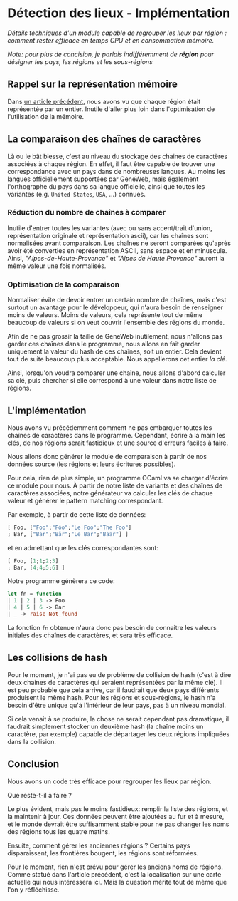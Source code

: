 # Détection des lieux - Implémentation

_Détails techniques d'un module capable de regrouper les lieux par
région : comment rester efficace en temps CPU et en
consommation mémoire._

_Note: pour plus de concision, je parlais indifféremment de __région__
pour désigner les pays, les régions et les sous-régions_

## Rappel sur la représentation mémoire

Dans [un article précédent](/posts/2019-07-22-detection-des-lieux/),
nous avons vu que chaque région était représentée par un
entier. Inutile d'aller plus loin dans l'optimisation de l'utilisation
de la mémoire.

## La comparaison des chaînes de caractères

Là ou le bât blesse, c'est au niveau du stockage des chaines de
caractères associées à chaque région. En effet, il faut être capable
de trouver une correspondance avec un pays dans de nombreuses
langues. Au moins les langues officiellement supportées par GeneWeb,
mais également l'orthographe du pays dans sa langue officielle, ainsi
que toutes les variantes (e.g. `United States`, `USA`, ...) connues.

### Réduction du nombre de chaînes à comparer

Inutile d'entrer toutes les variantes (avec ou sans accent/trait
d'union, représentation originale et représentation ascii), car les
chaînes sont normalisées avant comparaison. Les chaînes ne seront
comparées qu'après avoir été converties en représentation ASCII, sans
espace et en minuscule. Ainsi, _"Alpes-de-Haute-Provence"_ et _"Alpes
de Haute Provence"_ auront la même valeur une fois normalisés.

### Optimisation de la comparaison

Normaliser évite de devoir entrer un certain nombre de chaînes, mais
c'est surtout un avantage pour le développeur, qui n'aura besoin de
renseigner moins de valeurs. Moins de valeurs, cela représente tout de
même beaucoup de valeurs si on veut couvrir l'ensemble des régions du
monde.

Afin de ne pas grossir la taille de GeneWeb inutilement, nous n'allons
pas garder ces chaînes dans le programme, nous allons en fait garder
uniquement la valeur du hash de ces chaînes, soit un entier. Cela
devient tout de suite beaucoup plus acceptable. Nous appellerons cet
entier _la clé_.

Ainsi, lorsqu'on voudra comparer une chaîne, nous allons d'abord
calculer sa clé, puis chercher si elle correspond à une valeur dans
notre liste de régions.

## L'implémentation

Nous avons vu précédemment comment ne pas embarquer toutes les chaînes
de caractères dans le programme. Cependant, écrire à la main les
clés, de nos régions serait fastidieux et une source d'erreurs faciles à
faire.

Nous allons donc générer le module de comparaison à partir de nos
données source (les régions et leurs écritures possibles).

Pour cela, rien de plus simple, un programme OCaml va se charger
d'écrire ce module pour nous. À partir de notre liste de variants et
des chaînes de caractères associées, notre générateur va calculer les
clés de chaque valeur et générer le pattern matching correspondant.

Par exemple, à partir de cette liste de données:

```ocaml
[ Foo, ["Foo";"Föo";"Le Foo";"The Foo"]
; Bar, ["Bar";"Bãr";"Le Bar";"Baar"] ]
```

et en admettant que les clés correspondantes sont:

```ocaml
[ Foo, [1;1;2;3]
; Bar, [4;4;5;6] ]
```

Notre programme génèrera ce code:

```ocaml
let fn = function
| 1 | 2 | 3 -> Foo
| 4 | 5 | 6 -> Bar
| _ -> raise Not_found
```

La fonction `fn` obtenue n'aura donc pas besoin de connaitre les
valeurs initiales des chaînes de caractères, et sera très
efficace.

## Les collisions de hash

Pour le moment, je n'ai pas eu de problème de collision de hash (c'est
à dire deux chaines de caractères qui seraient représentées par la
même clé). Il est peu probable que cela arrive, car il faudrait que
deux pays différents produisent le même hash. Pour les régions et
sous-régions, le hash n'a besoin d'être unique qu'à l'intérieur de
leur pays, pas à un niveau mondial.

Si cela venait à se produire, la chose ne serait cependant pas
dramatique, il faudrait simplement stocker un deuxième hash (la chaîne
moins un caractère, par exemple) capable de départager les deux
régions impliquées dans la collision.

## Conclusion

Nous avons un code très efficace pour regrouper les lieux par région.

Que reste-t-il à faire ?

Le plus évident, mais pas le moins fastidieux: remplir la liste des
régions, et la maintenir à jour. Ces données peuvent être ajoutées au
fur et à mesure, et le monde devrait être suffisamment stable pour ne
pas changer les noms des régions tous les quatre matins.

Ensuite, comment gérer les anciennes régions ? Certains pays
disparaissent, les frontières bougent, les régions sont réformées.

Pour le moment, rien n'est prévu pour gérer les anciens noms de
régions. Comme statué dans l'article précédent, c'est la localisation
sur une carte actuelle qui nous intéressera ici. Mais la question
mérite tout de même que l'on y réfléchisse.
